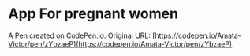 # App For pregnant women

A Pen created on CodePen.io. Original URL: [https://codepen.io/Amata-Victor/pen/zYbzaeP](https://codepen.io/Amata-Victor/pen/zYbzaeP).

